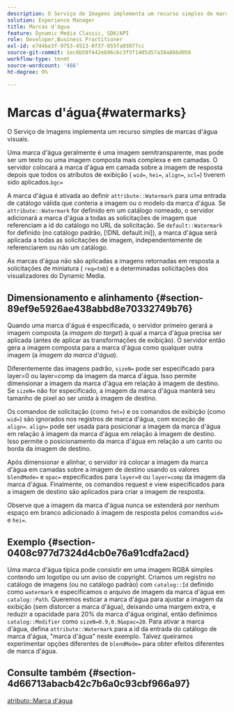 ```yaml
---
description: O Serviço de Imagens implementa um recurso simples de marcas d'água visuais.
solution: Experience Manager
title: Marcas d'água
feature: Dynamic Media Classic, SDK/API
role: Developer,Business Practitioner
exl-id: e744be3f-9753-4513-8f37-055fa03077cc
source-git-commit: 1ec8b59f442eb96c6c3f5f1405d57a38a86bd056
workflow-type: tm+mt
source-wordcount: '466'
ht-degree: 0%

---
```


# Marcas d&#39;água{#watermarks}

O Serviço de Imagens implementa um recurso simples de marcas d&#39;água visuais.

Uma marca d&#39;água geralmente é uma imagem semitransparente, mas pode ser um texto ou uma imagem composta mais complexa e em camadas. O servidor colocará a marca d&#39;água em camada sobre a imagem de resposta depois que todos os atributos de exibição ( `wid=`, `hei=`, `align=`, `scl=`) tiverem sido aplicados.`bgc=`

A marca d&#39;água é ativada ao definir `attribute::Watermark` para uma entrada de catálogo válida que conteria a imagem ou o modelo da marca d&#39;água. Se `attribute::Watermark` for definido em um catálogo nomeado, o servidor adicionará a marca d&#39;água a todas as solicitações de imagem que referenciam a id do catálogo no URL da solicitação. Se `default::Watermark` for definido (no catálogo padrão, [!DNL default.ini]), a marca d&#39;água será aplicada a todas as solicitações de imagem, independentemente de referenciarem ou não um catálogo.

As marcas d&#39;água não são aplicadas a imagens retornadas em resposta a solicitações de miniatura ( `req=tmb`) e a determinadas solicitações dos visualizadores do Dynamic Media.

## Dimensionamento e alinhamento {#section-89ef9e5926ae438abbd8e70332749b76}

Quando uma marca d&#39;água é especificada, o servidor primeiro gerará a imagem composta (a *imagem do target*) à qual a marca d&#39;água precisa ser aplicada (antes de aplicar as transformações de exibição). O servidor então gera a imagem composta para a marca d&#39;água como qualquer outra imagem (a *imagem da marca d&#39;água*).

Diferentemente das imagens padrão, `sizeN=` pode ser especificado para layer=0 ou layer=comp da imagem da marca d&#39;água. Isso permite dimensionar a imagem da marca d&#39;água em relação à imagem de destino. Se `sizeN=` não for especificado, a imagem da marca d&#39;água manterá seu tamanho de pixel ao ser unida à imagem de destino.

Os comandos de solicitação (como `fmt=`) e os comandos de exibição (como `wid=`) são ignorados nos registros de marca d&#39;água, com exceção de `align=`. `align=` pode ser usada para posicionar a imagem da marca d&#39;água em relação à imagem da marca d&#39;água em relação à imagem de destino. Isso permite o posicionamento da marca d&#39;água em relação a um canto ou borda da imagem de destino.

Após dimensionar e alinhar, o servidor irá colocar a imagem da marca d&#39;água em camadas sobre a imagem de destino usando os valores `blendMode=` e `opac=` especificados para `layer=0` ou `layer=comp` da imagem da marca d&#39;água. Finalmente, os comandos request e view especificados para a imagem de destino são aplicados para criar a imagem de resposta.

Observe que a imagem da marca d&#39;água nunca se estenderá por nenhum espaço em branco adicionado à imagem de resposta pelos comandos `wid=` e `hei=`.

## Exemplo {#section-0408c977d7324d4cb0e76a91cdfa2acd}

Uma marca d&#39;água típica pode consistir em uma imagem RGBA simples contendo um logotipo ou um aviso de copyright. Criamos um registro no catálogo de imagens (ou no catálogo padrão) com `catalog::Id` definido como `watermark` e especificamos o arquivo de imagem da marca d&#39;água em `catalog::Path`. Queremos esticar a marca d&#39;água para ajustar a imagem da exibição (sem distorcer a marca d&#39;água), deixando uma margem extra, e reduzir a opacidade para 20% da marca d&#39;água original, então definimos `catalog::Modifier` como `sizeN=0.9,0.9&opac=20`. Para ativar a marca d&#39;água, defina `attribute::Watermark` para a id da entrada do catálogo de marca d&#39;água, &quot;marca d&#39;água&quot; neste exemplo. Talvez queiramos experimentar opções diferentes de `blendMode=` para obter efeitos diferentes de marca d&#39;água.

## Consulte também {#section-4d66713abacb42c7b6a0c93cbf966a97}

[atributo::Marca d&#39;água](../../../../../is-api/image-catalog/image-serving-api-ref/c-image-catalog-reference/c-attributes-reference/r-watermark.md#reference-942b50acb2dd43a5ae498dc41ea9ac9b)
